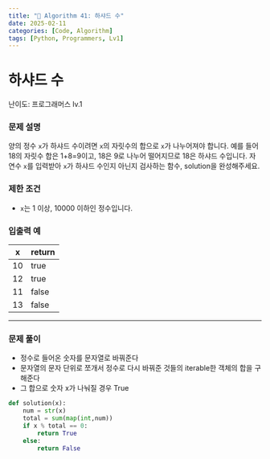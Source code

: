 ```yaml
---
title: "🧠 Algorithm 41: 하샤드 수"
date: 2025-02-11
categories: [Code, Algorithm]
tags: [Python, Programmers, Lv1]
---
```


# 하샤드 수

난이도: 프로그래머스 lv.1

### **문제 설명**

양의 정수 `x`가 하샤드 수이려면 `x`의 자릿수의 합으로 `x`가 나누어져야 합니다. 예를 들어 18의 자릿수 합은 1+8=9이고, 18은 9로 나누어 떨어지므로 18은 하샤드 수입니다. 자연수 `x`를 입력받아 `x`가 하샤드 수인지 아닌지 검사하는 함수, solution을 완성해주세요.

### 제한 조건

- `x`는 1 이상, 10000 이하인 정수입니다.

### 입출력 예

| x | return |
| --- | --- |
| 10 | true |
| 12 | true |
| 11 | false |
| 13 | false |

---

### 문제 풀이

- 정수로 들어온 숫자를 문자열로 바꿔준다
- 문자열의 문자 단위로 쪼개서 정수로 다시 바꿔준 것들의 iterable한 객체의 합을 구해준다
- 그 합으로 숫자 x가 나눠질 경우 True

```python
def solution(x):
    num = str(x)
    total = sum(map(int,num))
    if x % total == 0:
        return True
    else:
        return False
```